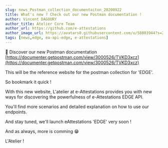 ```yaml
---
slug: news_Postman_collection_documentaiton_20200922
title: What's new ? Check out our new Postman documentation !
author: Vincent DAGOURY
author_title: Atelier Core Team
author_url: https://github.com/e-attestations
author_image_url: https://avatars0.githubusercontent.com/u/58803944?s=200&v=4
tags: [news,edge, ea-api-edge, e-attestations]
---
```


🚀 Discover our new Postman documentation [https://documenter.getpostman.com/view/3000526/TVKD3xcz](https://documenter.getpostman.com/view/3000526/TVKD3xcz)

This will be the reference website for the postman collection for 'EDGE'. 

So bookmark it quick !

With this new website, L'atelier at e-Attestations provides you with new ways for discovering the powerfulness of e-Attestations EDGE API.

You'll find more scenarios and detailed explanation on how to use our endpoints.

And stay tuned, we'll launch eAttestations 'EDGE' very soon !

And as always, more is comming 😁

L'Atelier !